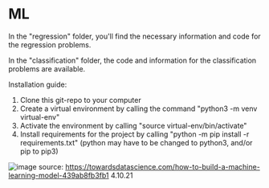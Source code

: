 # ML

In the "regression" folder, you'll find the necessary information and code for the regression problems.

In the "classification" folder, the code and information for the classification problems are available.

Installation guide:
1. Clone this git-repo to your computer
2. Create a virtual environment by calling the command "python3 -m venv virtual-env"
3. Activate the environment by calling "source virtual-env/bin/activate"
4. Install requirements for the project by calling "python -m pip install -r requirements.txt" (python may have to be changed to python3, and/or pip to pip3)

![image](https://miro.medium.com/max/4488/0*IT9aLhgbOVDkMNKM)
source: https://towardsdatascience.com/how-to-build-a-machine-learning-model-439ab8fb3fb1 4.10.21
